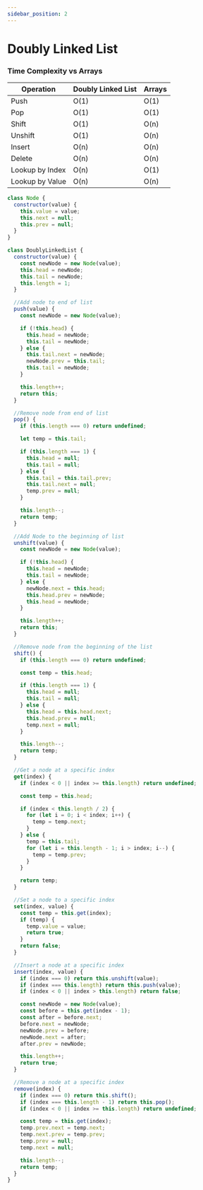 ```yaml
---
sidebar_position: 2
---
```


# Doubly Linked List

### Time Complexity vs Arrays

| Operation       | Doubly Linked List | Arrays |
| --------------- | ------------------ | ------ |
| Push            | O(1)               | O(1)   |
| Pop             | O(1)               | O(1)   |
| Shift           | O(1)               | O(n)   |
| Unshift         | O(1)               | O(n)   |
| Insert          | O(n)               | O(n)   |
| Delete          | O(n)               | O(n)   |
| Lookup by Index | O(n)               | O(1)   |
| Lookup by Value | O(n)               | O(n)   |

```js showLineNumbers
class Node {
  constructor(value) {
    this.value = value;
    this.next = null;
    this.prev = null;
  }
}

class DoublyLinkedList {
  constructor(value) {
    const newNode = new Node(value);
    this.head = newNode;
    this.tail = newNode;
    this.length = 1;
  }

  //Add node to end of list
  push(value) {
    const newNode = new Node(value);

    if (!this.head) {
      this.head = newNode;
      this.tail = newNode;
    } else {
      this.tail.next = newNode;
      newNode.prev = this.tail;
      this.tail = newNode;
    }

    this.length++;
    return this;
  }

  //Remove node from end of list
  pop() {
    if (this.length === 0) return undefined;

    let temp = this.tail;

    if (this.length === 1) {
      this.head = null;
      this.tail = null;
    } else {
      this.tail = this.tail.prev;
      this.tail.next = null;
      temp.prev = null;
    }

    this.length--;
    return temp;
  }

  //Add Node to the beginning of list
  unshift(value) {
    const newNode = new Node(value);

    if (!this.head) {
      this.head = newNode;
      this.tail = newNode;
    } else {
      newNode.next = this.head;
      this.head.prev = newNode;
      this.head = newNode;
    }

    this.length++;
    return this;
  }

  //Remove node from the beginning of the list
  shift() {
    if (this.length === 0) return undefined;

    const temp = this.head;

    if (this.length === 1) {
      this.head = null;
      this.tail = null;
    } else {
      this.head = this.head.next;
      this.head.prev = null;
      temp.next = null;
    }

    this.length--;
    return temp;
  }

  //Get a node at a specific index
  get(index) {
    if (index < 0 || index >= this.length) return undefined;

    const temp = this.head;

    if (index < this.length / 2) {
      for (let i = 0; i < index; i++) {
        temp = temp.next;
      }
    } else {
      temp = this.tail;
      for (let i = this.length - 1; i > index; i--) {
        temp = temp.prev;
      }
    }

    return temp;
  }

  //Set a node to a specific index
  set(index, value) {
    const temp = this.get(index);
    if (temp) {
      temp.value = value;
      return true;
    }
    return false;
  }

  //Insert a node at a specific index
  insert(index, value) {
    if (index === 0) return this.unshift(value);
    if (index === this.length) return this.push(value);
    if (index < 0 || index > this.length) return false;

    const newNode = new Node(value);
    const before = this.get(index - 1);
    const after = before.next;
    before.next = newNode;
    newNode.prev = before;
    newNode.next = after;
    after.prev = newNode;

    this.length++;
    return true;
  }

  //Remove a node at a specific index
  remove(index) {
    if (index === 0) return this.shift();
    if (index === this.length - 1) return this.pop();
    if (index < 0 || index >= this.length) return undefined;

    const temp = this.get(index);
    temp.prev.next = temp.next;
    temp.next.prev = temp.prev;
    temp.prev = null;
    temp.next = null;

    this.length--;
    return temp;
  }
}
```
